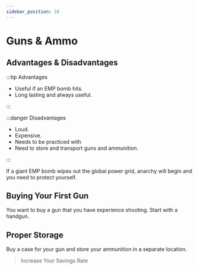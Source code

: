 ```yaml
---
sidebar_position: 10
---
```


# Guns & Ammo

## Advantages & Disadvantages

:::tip Advantages

- Useful if an EMP bomb hits.
- Long lasting and always useful.

:::

:::danger Disadvantages

- Loud.
- Expensive.
- Needs to be practiced with
- Need to store and transport guns and ammunition.

:::

If a giant EMP bomb wipes out the global power grid, anarchy will begin and you need to protect yourself.

## Buying Your First Gun

You want to buy a gun that you have experience shooting. Start with a handgun.

## Proper Storage

Buy a case for your gun and store your ammunition in a separate location.

>Increase Your Savings Rate